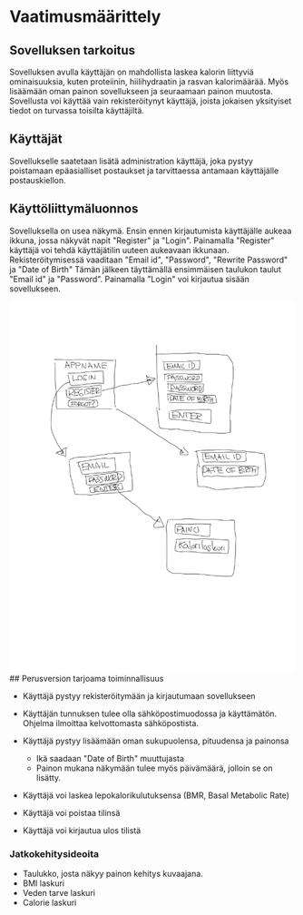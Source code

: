 # Vaatimusmäärittely 

## Sovelluksen tarkoitus


Sovelluksen avulla käyttäjän on mahdollista laskea kalorin liittyviä ominaisuuksia, kuten proteiinin, hiilihydraatin ja rasvan kalorimäärää. Myös lisäämään oman painon sovellukseen ja seuraamaan painon muutosta. 
Sovellusta voi käyttää vain rekisteröitynyt käyttäjä, joista jokaisen yksityiset tiedot on turvassa toisilta käyttäjiltä. 

## Käyttäjät 

Sovellukselle saatetaan lisätä administration käyttäjä, joka pystyy poistamaan epäasialliset postaukset ja tarvittaessa antamaan käyttäjälle postauskiellon.

## Käyttöliittymäluonnos 

Sovelluksella on usea näkymä. 
Ensin ennen kirjautumista käyttäjälle aukeaa ikkuna, jossa näkyvät napit "Register" ja "Login". Painamalla "Register" käyttäjä voi tehdä käyttäjätilin uuteen aukeavaan ikkunaan.
Rekisteröitymisessä vaaditaan "Email id", "Password", "Rewrite Password" ja "Date of Birth" 
Tämän jälkeen täyttämällä ensimmäisen taulukon taulut "Email id" ja "Password". Painamalla "Login" voi kirjautua sisään sovellukseen.

<img src="https://github.com/Neroniuoso/ot-harjoitustyo/blob/master/dokumentaatio/kuvat/kuva_1.png" width=760>
## Perusversion tarjoama toiminnallisuus 

- Käyttäjä pystyy rekisteröitymään ja kirjautumaan sovellukseen
 - Käyttäjän tunnuksen tulee olla sähköpostimuodossa ja käyttämätön. Ohjelma ilmoittaa kelvottomasta sähköpostista.

- Käyttäjä pystyy lisäämään oman sukupuolensa, pituudensa ja painonsa
  - Ikä saadaan "Date of Birth" muuttujasta
  - Painon mukana näkymään tulee myös päivämäärä, jolloin se on lisätty.
- Käyttäjä voi laskea lepokalorikulutuksensa (BMR, Basal Metabolic Rate)
- Käyttäjä voi poistaa tilinsä
- Käyttäjä voi kirjautua ulos tilistä

### Jatkokehitysideoita

- Taulukko, josta näkyy painon kehitys kuvaajana. 
- BMI laskuri
- Veden tarve laskuri
- Calorie laskuri



